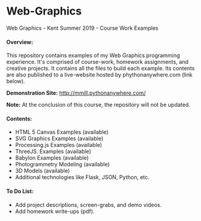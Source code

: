 # Web-Graphics
Web Graphics - Kent Summer 2019 - Course Work Examples

#### **Overview:**
This repository contains examples of my Web Graphics programming experience.
It's comprised of course-work, homework assignments, and creative projects.
It contains all the files to build each example.
Its contents are also published to a live-website hosted by phythonanywhere.com (link below).

**Demonstration Site:** http://mmill.pythonanywhere.com/

**Note:** At the conclusion of this course, the repository will not be updated.

#### **Contents:**
- HTML 5 Canvas Examples (available)
- SVG Graphics Examples (available)
- Processing.js Examples (available)
- ThreeJS. Examples (available)
- Babylon Examples (available)
- Photogrammetry Modeling (available)
- 3D Models (available)
- Additional technologies like Flask, JSON, Python, etc.

#### **To Do List:**
- Add project descriptions, screen-grabs, and demo videos.
- Add homework write-ups (pdf).
